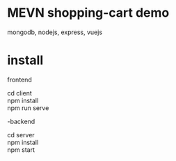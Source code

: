 # MEVN shopping-cart demo
mongodb, nodejs, express, vuejs

# install
frontend  <br>

cd client  <br>
npm install  <br>
npm run serve <br>

-backend

cd server  <br>
npm install  <br>
npm start  <br>
